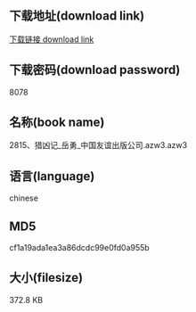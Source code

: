 ## 下载地址(download link)
[下载链接 download link](https://voluble-croquembouche-d321dc.netlify.app/?s=2815%E3%80%81%E7%8C%8E%E5%87%B6%E8%AE%B0_%E5%B2%B3%E5%8B%87_%E4%B8%AD%E5%9B%BD%E5%8F%8B%E8%B0%8A%E5%87%BA%E7%89%88%E5%85%AC%E5%8F%B8.azw3)

## 下载密码(download password)
8078

## 名称(book name)
2815、猎凶记_岳勇_中国友谊出版公司.azw3.azw3

## 语言(language)
chinese

## MD5
cf1a19ada1ea3a86dcdc99e0fd0a955b

## 大小(filesize)
372.8 KB
